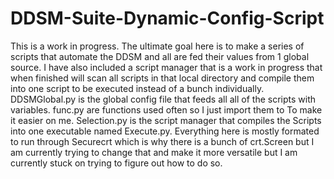 # DDSM-Suite-Dynamic-Config-Script
This is a work in progress. The ultimate goal here is to
make a series of scripts that automate the DDSM and all
are fed their values from 1 global source. I have also
included a script manager that is a work in progress that
when finished will scan all scripts in that local 
directory and compile them into one script to be executed
instead of a bunch individually.
DDSMGlobal.py is the global config file that feeds all 
all of the scripts with variables.
func.py are functions used often so I just import them to
To make it easier on me.
Selection.py is the script manager that compiles the 
Scripts into one executable named Execute.py.
Everything here is mostly formated to run through 
Securecrt which is why there is a bunch of crt.Screen but
I am currently trying to change that and make it more 
versatile but I am currently stuck on trying to figure 
out how to do so.
